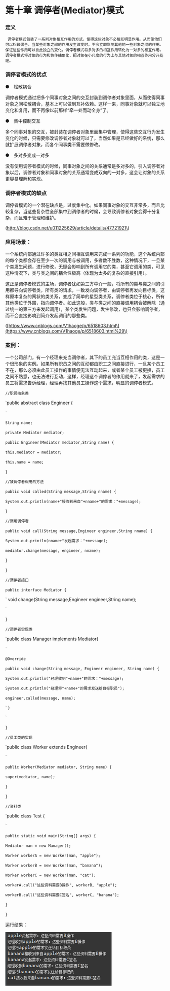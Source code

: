 # 第十章 调停者\(Mediator\)模式

### 定义

```
 调停者模式包装了一系列对象相互作用的方式，使得这些对象不必相互明显作用。从而使他们可以松散偶合。当某些对象之间的作用发生改变时，不会立即影响其他的一些对象之间的作用。保证这些作用可以彼此独立的变化。调停者模式将多对多的相互作用转化为一对多的相互作用。调停者模式将对象的行为和协作抽象化，把对象在小尺度的行为上与其他对象的相互作用分开处理。
```

### 调停者模式的优点

●　松散耦合

调停者模式通过把多个同事对象之间的交互封装到调停者对象里面，从而使得同事对象之间松散耦合，基本上可以做到互补依赖。这样一来，同事对象就可以独立地变化和复用，而不再像以前那样“牵一处而动全身”了。

●　集中控制交互

多个同事对象的交互，被封装在调停者对象里面集中管理，使得这些交互行为发生变化的时候，只需要修改调停者对象就可以了，当然如果是已经做好的系统，那么就扩展调停者对象，而各个同事类不需要做修改。

●　多对多变成一对多

没有使用调停者模式的时候，同事对象之间的关系通常是多对多的，引入调停者对象以后，调停者对象和同事对象的关系通常变成双向的一对多，这会让对象的关系更容易理解和实现。

### 调停者模式的缺点

调停者模式的一个潜在缺点是，过度集中化。如果同事对象的交互非常多，而且比较复杂，当这些复杂性全部集中到调停者的时候，会导致调停者对象变得十分复杂，而且难于管理和维护。

\(http://blog.csdn.net/u011225629/article/details/47721921\)

### 应用场景：

一个系统内部通过许多的类互相之间相互调用来完成一系列的功能，这个系统内部的每个类都会存在至少一次的调用与被调用，多者数不胜数，这种情况下，一旦某个类发生问题，进行修改，无疑会影响到所有调用它的类，甚至它调用的类，可见这种情况下，类与类之间的耦合性极高（体现为太多的复杂的直接引用）。

这正是调停者模式的主场，调停者犹如第三方中介一般，将所有的类与类之间的引用都导向调停者类，所有类的请求，一致发向调停者，由调停者再发向目标类，这样原本复杂的网状的类关系，变成了简单的星型类关系，调停者类位于核心，所有其他类位于外围，指向调停者。如此这般，类与类之间的直接调用耦合被解除（通过统一的第三方来发起调用），某个类发生问题，发生修改，也只会影响调停者，而不会直接影响到简介发起调用的那些类。

\([https://www.cnblogs.com/V1haoge/p/6518603.html\](https://www.cnblogs.com/V1haoge/p/6518603.html%29\)

### 案例：

一个公司部门，有一个经理来充当调停者，其下的员工充当互相作用的类，这是一个很形象的实例。如果所有职员之间的互动都由职工之间直接进行，一旦某个员工不在，那么必须由此员工操作的事情便无法互动起来，或者某个员工被更换，员工之间不熟悉，也无法进行互动，这样，经理这个调停者的作用就来了，发起需求的员工将需求告诉经理，经理再找其他员工操作这个需求，明显的调停者模式。

`//职员抽象类`

\`public abstract class Engineer {

\`

`String name;`

`private Mediator mediator;`

`public Engineer(Mediator mediator,String name) {`

`this.mediator = mediator;`

`this.name = name;`

`}`

`//被调停者调用的方法`

`public void called(String message,String nname) {`

`System.out.println(name+"接收到来自"+nname+"的需求："+message);`

`}`

`//调用调停者`

`public void call(String message,Engineer engineer,String nname) {`

`System.out.println(nname+"发起需求："+message);`

`mediator.change(message, engineer, nname);`

`}`

`}`

`//调停者接口`

`public interface Mediator {`

\`    void change\(String message,Engineer engineer,String name\);

\`

`}`

`//调停者实现类`

\`public class Manager implements Mediator{

\`

`@Override`

`public void change(String message, Engineer engineer, String name) {`

`System.out.println("经理收到"+name+"的需求："+message);`

`System.out.println("经理将"+name+"的需求发送给目标职员");`

`engineer.called(message, name);`

\`    }

\`

`}`

`//员工类的实现`

\`public class Worker extends Engineer{

\`

`public Worker(Mediator mediator, String name) {`

`super(mediator, name);`

`}`

`}`

`//资料类`

\`public class Test {

\`

`public static void main(String[] args) {`

`Mediator man = new Manager();`

`Worker workerA = new Worker(man, "apple");`

`Worker workerB = new Worker(man, "banana");`

`Worker workerC = new Worker(man, "cat");`

`workerA.call("这些资料需要B操作", workerB, "apple");`

`workerB.call("这些资料需要C签名", workerC, "banana");`

`}`

`}`

运行结果：

![](/assets/image10_1.png)

